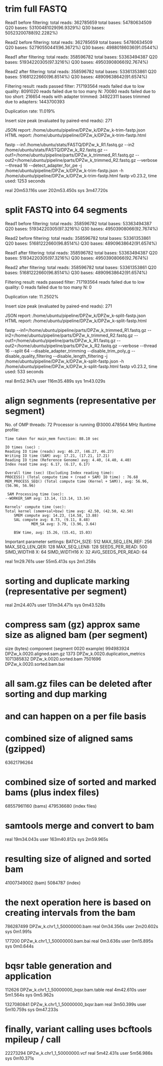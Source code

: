 # trim full FASTQ
Read1 before filtering:
total reads: 362785659
total bases: 54780634509
Q20 bases: 53100481029(96.9329%)
Q30 bases: 50523200788(92.2282%)

Read2 before filtering:
total reads: 362785659
total bases: 54780634509
Q20 bases: 52790550441(96.3672%)
Q30 bases: 49880186036(91.0544%)

Read1 after filtering:
total reads: 358596782
total bases: 53363494387
Q20 bases: 51934220305(97.3216%)
Q30 bases: 49503908066(92.7674%)

Read2 after filtering:
total reads: 358596782
total bases: 53361353861
Q20 bases: 51681222660(96.8514%)
Q30 bases: 48909638642(91.6574%)

Filtering result:
reads passed filter: 717193564
reads failed due to low quality: 8091020
reads failed due to too many N: 70080
reads failed due to too short: 216654
reads with adapter trimmed: 34922311
bases trimmed due to adapters: 1443700393

Duplication rate: 11.019%

Insert size peak (evaluated by paired-end reads): 271

JSON report: /home/ubuntu/pipeline/DPZw_k/DPZw_k-trim-fastp.json
HTML report: /home/ubuntu/pipeline/DPZw_k/DPZw_k-trim-fastp.html

fastp --in1 /home/ubuntu/stats/FASTQ/DPZw_k_R1.fastq.gz --in2 /home/ubuntu/stats/FASTQ/DPZw_k_R2.fastq.gz --out1=/home/ubuntu/pipeline/parts/DPZw_k_trimmed_R1.fastq.gz --out2=/home/ubuntu/pipeline/parts/DPZw_k_trimmed_R2.fastq.gz --verbose --thread 16 --detect_adapter_for_pe -j /home/ubuntu/pipeline/DPZw_k/DPZw_k-trim-fastp.json -h /home/ubuntu/pipeline/DPZw_k/DPZw_k-trim-fastp.html
fastp v0.23.2, time used: 1253 seconds

real	20m53.116s
user	202m53.450s
sys	    3m47.720s


# split FASTQ into 64 segments
Read1 before filtering:
total reads: 358596782
total bases: 53363494387
Q20 bases: 51934220305(97.3216%)
Q30 bases: 49503908066(92.7674%)

Read2 before filtering:
total reads: 358596782
total bases: 53361353861
Q20 bases: 51681222660(96.8514%)
Q30 bases: 48909638642(91.6574%)

Read1 after filtering:
total reads: 358596782
total bases: 53363494387
Q20 bases: 51934220305(97.3216%)
Q30 bases: 49503908066(92.7674%)

Read2 after filtering:
total reads: 358596782
total bases: 53361353861
Q20 bases: 51681222660(96.8514%)
Q30 bases: 48909638642(91.6574%)

Filtering result:
reads passed filter: 717193564
reads failed due to low quality: 0
reads failed due to too many N: 0

Duplication rate: 11.2502%

Insert size peak (evaluated by paired-end reads): 271

JSON report: /home/ubuntu/pipeline/DPZw_k/DPZw_k-split-fastp.json
HTML report: /home/ubuntu/pipeline/DPZw_k/DPZw_k-split-fastp.html

fastp --in1=/home/ubuntu/pipeline/parts/DPZw_k_trimmed_R1.fastq.gz --in2=/home/ubuntu/pipeline/parts/DPZw_k_trimmed_R2.fastq.gz --out1=/home/ubuntu/pipeline/parts/DPZw_k_R1.fastq.gz --out2=/home/ubuntu/pipeline/parts/DPZw_k_R2.fastq.gz --verbose --thread 16 --split 64 --disable_adapter_trimming --disable_trim_poly_g --disable_quality_filtering --disable_length_filtering -j /home/ubuntu/pipeline/DPZw_k/DPZw_k-split-fastp.json -h /home/ubuntu/pipeline/DPZw_k/DPZw_k-split-fastp.html
fastp v0.23.2, time used: 533 seconds

real	8m52.947s
user	116m35.489s
sys	    1m43.029s

# align segnments (representative per segment)
No. of OMP threads: 72
Processor is running @3000.478564 MHz
Runtime profile:

	Time taken for main_mem function: 88.10 sec

	IO times (sec) :
	Reading IO time (reads) avg: 46.27, (46.27, 46.27)
	Writing IO time (SAM) avg: 17.21, (17.21, 17.21)
	Reading IO time (Reference Genome) avg: 4.40, (4.40, 4.40)
	Index read time avg: 6.17, (6.17, 6.17)

	Overall time (sec) (Excluding Index reading time):
	PROCESS() (Total compute time + (read + SAM) IO time) : 76.68
	MEM_PROCESS_SEQ() (Total compute time (Kernel + SAM)), avg: 56.96, (56.96, 56.96)

	 SAM Processing time (sec):
	--WORKER_SAM avg: 13.14, (13.14, 13.14)

	Kernels' compute time (sec):
	Total kernel (smem+sal+bsw) time avg: 42.50, (42.50, 42.50)
		SMEM compute avg: 14.23, (14.58, 13.88)
		SAL compute avg: 8.73, (9.11, 8.48)
				MEM_SA avg: 3.79, (3.96, 3.64)

		BSW time, avg: 15.26, (15.41, 15.03)

Important parameter settings:
	BATCH_SIZE: 512
	MAX_SEQ_LEN_REF: 256
	MAX_SEQ_LEN_QER: 128
	MAX_SEQ_LEN8: 128
	SEEDS_PER_READ: 500
	SIMD_WIDTH8 X: 64
	SIMD_WIDTH16 X: 32
	AVG_SEEDS_PER_READ: 64

real	1m29.761s
user	55m5.413s
sys	    2m1.258s

# sorting and duplicate marking (representative per segment)
real	2m24.407s
user	131m34.471s
sys	    0m43.528s

# compress sam (gz) approx same size as aligned bam (per segment)
size (bytes)    component (segment 0020 example)
994983924	    DPZw_k.0020.aligned.sam.gz
1373	        DPZw_k.0020.duplication_metrics
1071385832	    DPZw_k.0020.sorted.bam
7501696	        DPZw_k.0020.sorted.bam.bai

# all sam.gz files can be deleted after sorting and dup marking
# and can happen on a per file basis

# combined size of aligned sams (gzipped)
63621796264

# combined size of sorted and marked bams (plus index files)
68557961160 (bams)
479536680 (index files)

# samtools merge and convert to bam
real	19m34.043s
user	163m40.812s
sys	    2m59.965s

# resulting size of aligned and sorted bam
41007349002 (bam)
5084787 (index)

# the next operation here is based on creating intervals from the bam
786287499 DPZw_k.chr1_1_50000000.bam
real    0m34.356s
user    2m20.602s
sys     0m1.991s

177200	DPZw_k.chr1_1_50000000.bam.bai
real    0m3.636s
user    0m15.895s
sys     0m0.644s

# bqsr table generation and application
112626	DPZw_k.chr1_1_50000000_bqsr.bam.table
real	4m42.610s
user	5m1.564s
sys		0m5.962s

1327080841	DPZw_k.chr1_1_50000000_bqsr.bam
real	3m50.399s
user	5m10.759s
sys		0m47.233s

# finally, variant calling uses bcftools mpileup / call
22273294	DPZw_k.chr1_1_50000000.vcf
real	5m42.431s
user	5m56.986s
sys		0m10.371s